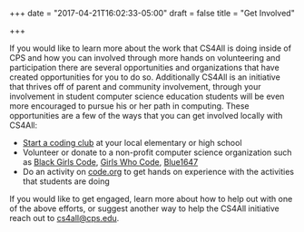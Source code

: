 +++
date = "2017-04-21T16:02:33-05:00"
draft = false
title = "Get Involved"

+++

If you would like to learn more about the work that CS4All is doing inside of CPS and how you can involved through more hands on volunteering and participation there are several opportunities and organizations that have created opportunities for you to do so. Additionally CS4All is an initiative that thrives off of parent and community involvement, through your involvement in student computer science education students will be even more encouraged to pursue his or her path in computing. These opportunities are a few of the ways that you can get involved locally with CS4All:

* [Start a coding club](https://www.cs-first.com/start-club) at your local elementary or high school
* Volunteer or donate to a non-profit computer science organization such as [Black Girls Code](http://www.blackgirlscode.com/), [Girls Who Code](http://girlswhocode.com/), [Blue1647](http://www.blue1647.com/)
* Do an activity on [code.org](http://code.org/) to get hands on experience with the activities that students are doing

If you would like to get engaged, learn more about how to help out with one of the above efforts, or suggest another way to help the CS4All initiative reach out to [cs4all@cps.edu](mailto:cs4all@cps.edu).